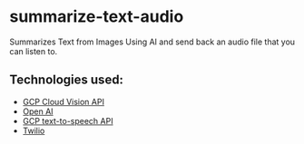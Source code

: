# summarize-text-audio
Summarizes Text from Images Using AI and send back an audio file that you can listen to.

## Technologies used:
- [GCP Cloud Vision API](https://cloud.google.com/vision)
- [Open AI](https://openai.com/)
- [GCP text-to-speech API](https://cloud.google.com/text-to-speech)
- [Twilio](https://twilio.com)

